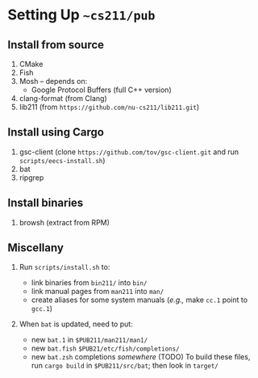# Setting Up `~cs211/pub`

## Install from source

 1. CMake
 2. Fish
 3. Mosh – depends on:
      - Google Protocol Buffers (full C++ version)
 4. clang-format (from Clang)
 5. lib211 (from `https://github.com/nu-cs211/lib211.git`)

## Install using Cargo

 1. gsc-client (clone `https://github.com/tov/gsc-client.git` and run
    `scripts/eecs-install.sh`)
 2. bat
 3. ripgrep

## Install binaries

 1. browsh (extract from RPM)

## Miscellany

 1. Run `scripts/install.sh` to:
      - link binaries from `bin211/` into `bin/`
      - link manual pages from `man211` into `man/`
      - create aliases for some system manuals (*e.g.,* make `cc.1`
        point to `gcc.1`)

 2. When `bat` is updated, need to put:
      - new `bat.1` in `$PUB211/man211/man1/`
      - new `bat.fish` `$PUB21/etc/fish/completions/`
      - new `bat.zsh` completions *somewhere* (TODO)
    To build these files, run `cargo build` in `$PUB211/src/bat`; then
    look in `target/`

